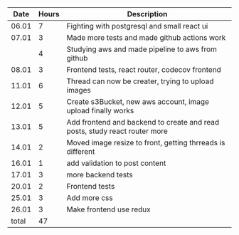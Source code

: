 |Date   | Hours 	  | Description 	| 
|-------|-----------|---------------|
|06.01  | 7         |Fighting with postgresql and small react ui|
|07.01 | 3         |Made more tests and made github actions work|
|       |4          |Studying aws and made pipeline to aws from github|
|08.01  | 3         |Frontend tests, react router, codecov frontend|
|11.01  | 6         |Thread can now be creater, trying to upload images|
|12.01  | 5         |Create s3Bucket, new aws account, image upload finally works|
|13.01  | 5         |Add frontend and backend to create and read posts, study react router more|
|14.01  | 2          |Moved image resize to front, getting thrreads is different|
|16.01  | 1           | add validation to post content|
|17.01  |3            |more backend tests   |
|20.01  |2            |Frontend tests|
|25.01  |3            | Add more css |
|26.01  |3            | Make frontend use redux |
|total | 47        |               |

